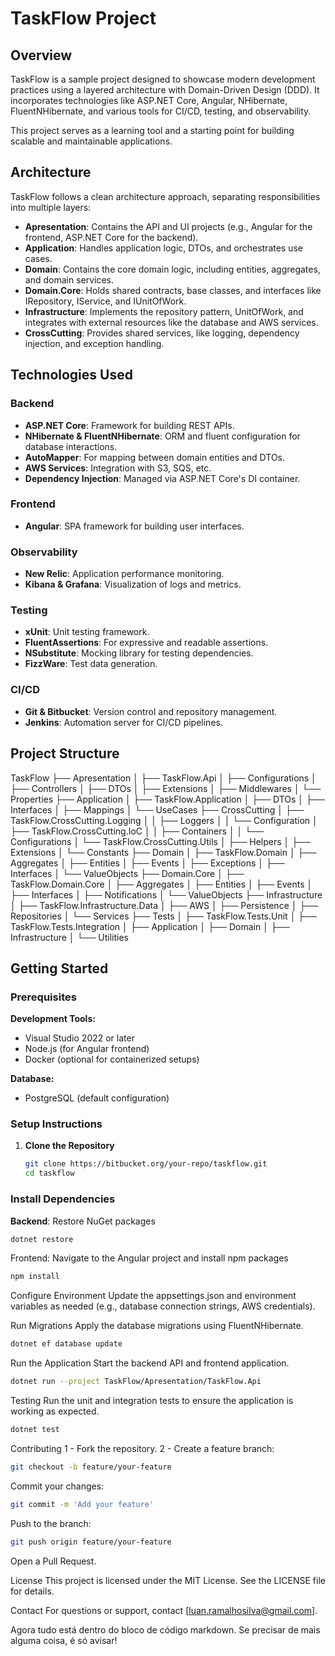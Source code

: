 # TaskFlow Project

## Overview

TaskFlow is a sample project designed to showcase modern development practices using a layered architecture with Domain-Driven Design (DDD). It incorporates technologies like ASP.NET Core, Angular, NHibernate, FluentNHibernate, and various tools for CI/CD, testing, and observability.

This project serves as a learning tool and a starting point for building scalable and maintainable applications.

## Architecture

TaskFlow follows a clean architecture approach, separating responsibilities into multiple layers:

- **Apresentation**: Contains the API and UI projects (e.g., Angular for the frontend, ASP.NET Core for the backend).
- **Application**: Handles application logic, DTOs, and orchestrates use cases.
- **Domain**: Contains the core domain logic, including entities, aggregates, and domain services.
- **Domain.Core**: Holds shared contracts, base classes, and interfaces like IRepository, IService, and IUnitOfWork.
- **Infrastructure**: Implements the repository pattern, UnitOfWork, and integrates with external resources like the database and AWS services.
- **CrossCutting**: Provides shared services, like logging, dependency injection, and exception handling.

## Technologies Used

### Backend

- **ASP.NET Core**: Framework for building REST APIs.
- **NHibernate & FluentNHibernate**: ORM and fluent configuration for database interactions.
- **AutoMapper**: For mapping between domain entities and DTOs.
- **AWS Services**: Integration with S3, SQS, etc.
- **Dependency Injection**: Managed via ASP.NET Core's DI container.

### Frontend

- **Angular**: SPA framework for building user interfaces.

### Observability

- **New Relic**: Application performance monitoring.
- **Kibana & Grafana**: Visualization of logs and metrics.

### Testing

- **xUnit**: Unit testing framework.
- **FluentAssertions**: For expressive and readable assertions.
- **NSubstitute**: Mocking library for testing dependencies.
- **FizzWare**: Test data generation.

### CI/CD

- **Git & Bitbucket**: Version control and repository management.
- **Jenkins**: Automation server for CI/CD pipelines.

## Project Structure

TaskFlow
├── Apresentation
│   ├── TaskFlow.Api
│   ├── Configurations
│   ├── Controllers
│   ├── DTOs
│   ├── Extensions
│   ├── Middlewares
│   └── Properties
├── Application
│   ├── TaskFlow.Application
│   ├── DTOs
│   ├── Interfaces
│   ├── Mappings
│   └── UseCases
├── CrossCutting
│   ├── TaskFlow.CrossCutting.Logging
│   │   ├── Loggers
│   │   └── Configuration
│   ├── TaskFlow.CrossCutting.IoC
│   │   ├── Containers
│   │   └── Configurations
│   └── TaskFlow.CrossCutting.Utils
│       ├── Helpers
│       ├── Extensions
│       └── Constants
├── Domain
│   ├── TaskFlow.Domain
│   ├── Aggregates
│   ├── Entities
│   ├── Events
│   ├── Exceptions
│   ├── Interfaces
│   └── ValueObjects
├── Domain.Core
│   ├── TaskFlow.Domain.Core
│   ├── Aggregates
│   ├── Entities
│   ├── Events
│   ├── Interfaces
│   ├── Notifications
│   └── ValueObjects
├── Infrastructure
│   ├── TaskFlow.Infrastructure.Data
│   ├── AWS
│   ├── Persistence
│   ├── Repositories
│   └── Services
├── Tests
│   ├── TaskFlow.Tests.Unit
│   ├── TaskFlow.Tests.Integration
│   ├── Application
│   ├── Domain
│   ├── Infrastructure
│   └── Utilities


## Getting Started

### Prerequisites

**Development Tools:**

- Visual Studio 2022 or later
- Node.js (for Angular frontend)
- Docker (optional for containerized setups)

**Database:**

- PostgreSQL (default configuration)

### Setup Instructions

1. **Clone the Repository**

   ```bash
   git clone https://bitbucket.org/your-repo/taskflow.git
   cd taskflow
   ```

### Install Dependencies

**Backend**: Restore NuGet packages

```bash
dotnet restore
```

Frontend: Navigate to the Angular project and install npm packages
```bash cd TaskFlow/Apresentation/TaskFlow.Api
npm install
```

Configure Environment
Update the appsettings.json and environment variables as needed (e.g., database connection strings, AWS credentials).

Run Migrations
Apply the database migrations using FluentNHibernate.

```bash 
dotnet ef database update
```

Run the Application
Start the backend API and frontend application.

```bash 
dotnet run --project TaskFlow/Apresentation/TaskFlow.Api
```

Testing
Run the unit and integration tests to ensure the application is working as expected.

```bash
dotnet test
```

Contributing
1 - Fork the repository.
2 - Create a feature branch:

```bash
git checkout -b feature/your-feature
```

Commit your changes:
```bash
git commit -m 'Add your feature'
```

Push to the branch:
```bash
git push origin feature/your-feature
```

Open a Pull Request.


License
This project is licensed under the MIT License. See the LICENSE file for details.


Contact
For questions or support, contact [luan.ramalhosilva@gmail.com].

Agora tudo está dentro do bloco de código markdown. Se precisar de mais alguma coisa, é só avisar!








